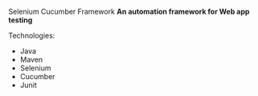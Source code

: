 Selenium Cucumber Framework
**An automation framework for Web app testing**



Technologies:
- Java
- Maven
- Selenium
- Cucumber
- Junit

